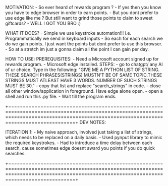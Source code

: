MOTIVATION:
    - So ever heard of rewards program ?
    - If yes then you know you have to edge browser in order to earn points.
    - But you dont prefer to use edge like me ? But still want to grind those points to claim to sweet giftcards?
    - WELL I GOT YOU BRO :)

WHAT IT DOES?
    - Simple we use keystroke automation!!! i.e. Programmatically we send in keyboard inputs
    - So each for each search we do we gain points. I just want the points but dont prefer to use this browser.
    - So at a stretch im just a gonna claim all the point I can gain per day.

HOW TO USE:
    PREREQUISITES:
        - Need a Microsoft account signed up for rewards program.
        - Microsoft edge installed.
    STEPS:
        - go to chatgpt/ any AI of ur choice. Type in the following: 
            "GIVE ME A PYTHON LIST OF STRING. THESE SEARCH PHRASES(STRINGS) MUSTN'T BE OF SAME TOPIC.THESE STRINGS MUST ATLEAST HAVE 3 WORDS. NUMBER OF SUCH STRINGS MUST BE 30."
        - copy that list and replace "search_strings" in code.
        - close all other window/application in foreground. Have edge alone open.
        - open a shell and run this .py file.
        - Wait till the program ends.


+=========================================================================================================================================================================================+
DEV NOTES:

ITERATION 1:
    - My naive approach, involved just taking a list of strings, which needs to be replaced on a daily basis.
    - Used pynput library to mimic the required keystrokes.
    - Had to introduce a time delay between each search, cause sometimes edge doesnt award you points if you do quick searches.

+=========================================================================================================================================================================================+
